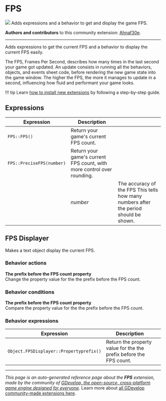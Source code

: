 # FPS

<img src="https://resources.gdevelop-app.com/assets/Icons/Glyphster Pack/Master/SVG/SEO/SEO_board_performance_profit.svg" class="extension-icon"></img>
Adds expressions and a behavior to get and display the game FPS.

**Authors and contributors** to this community extension: [Ahnaf30e](https://gd.games/Ahnaf30e).

---

Adds expressions to get the current FPS and a behavior to display the current FPS easily.

The FPS, Frames Per Second, describes how many times in the last second your game got updated. An update consists in running all the behaviors, objects, and events sheet code, before rendering the new game state into the game window. The higher the FPS, the more it manages to update in a second, influencing how fluid and performant your game looks.

!!! tip
    Learn [how to install new extensions](/gdevelop5/extensions/search) by following a step-by-step guide.

## Expressions

| Expression | Description |  |
|-----|-----|-----|
| `FPS::FPS()` | Return your game's current FPS count. ||
| `FPS::PreciseFPS(number)` | Return your game's current FPS count, with more control over rounding. ||
| | _number_ | The accuracy of the FPS This tells how many numbers after the period should be shown. |

## FPS Displayer 

Makes a text object display the current FPS. 

### Behavior actions

**The prefix before the FPS count property**  
Change the property value for the the prefix before the FPS count.

### Behavior conditions

**The prefix before the FPS count property**  
Compare the property value for the the prefix before the FPS count.

### Behavior expressions

| Expression | Description |  |
|-----|-----|-----|
| `Object.FPSDisplayer::Propertyprefix()` | Return the property value for the the prefix before the FPS count. ||

---

*This page is an auto-generated reference page about the **FPS** extension, made by the community of [GDevelop, the open-source, cross-platform game engine designed for everyone](https://gdevelop.io/).* Learn more about [all GDevelop community-made extensions here](/gdevelop5/extensions).